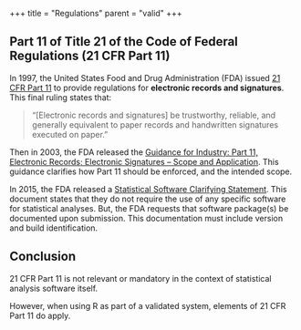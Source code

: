 +++
title = "Regulations"
parent = "valid"
+++

## Part 11 of Title 21 of the Code of Federal Regulations (21 CFR Part 11)
In 1997, the United States Food and Drug Administration (FDA) issued [21 CFR Part 11](http://www.accessdata.fda.gov/scripts/cdrh/cfdocs/cfCFR/CFRSearch.cfm?CFRPart=11&showFR=1) to provide regulations for **electronic records and signatures**. This final ruling states that:

>“[Electronic records and signatures] be trustworthy, reliable, and generally equivalent to paper records and handwritten signatures executed on paper.”

 Then in 2003, the FDA released the [Guidance for Industry: Part 11, Electronic Records; Electronic Signatures – Scope and Application](https://www.fda.gov/media/75414/download). This guidance clarifies how Part 11 should be enforced, and the intended scope.

 
In 2015, the FDA released a [Statistical Software Clarifying Statement](https://www.fda.gov/media/109552/download). This document states that they do not require the use of any specific software for statistical analyses. But, the FDA requests that software package(s) be documented upon submission. This documentation must include version and build identification.

## Conclusion
21 CFR Part 11 is not relevant or mandatory in the context of statistical analysis software itself.

However, when using R as part of a validated system, elements of 21 CFR Part 11 do apply.
